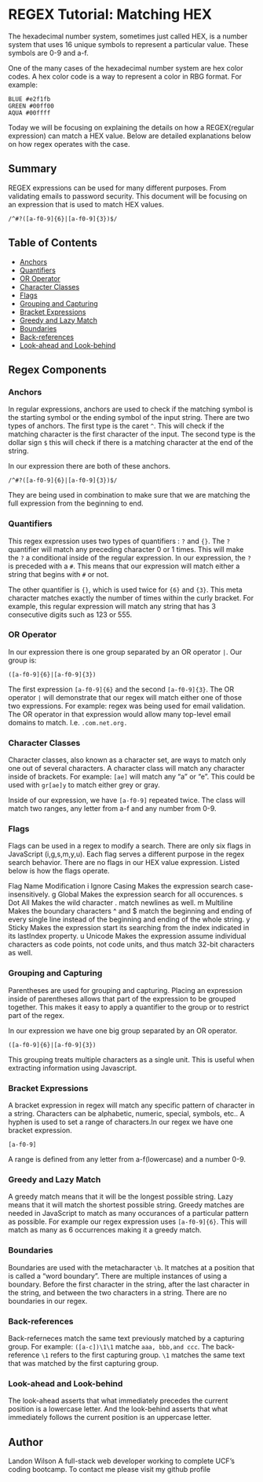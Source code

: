 # REGEX Tutorial: Matching HEX
The hexadecimal number system, sometimes just called HEX, is a number system that uses 16 unique symbols to represent a particular value. These symbols are 0-9 and a-f.
 
One of the many cases of the hexadecimal number system are hex color codes. A hex color code is a way to represent a color in RBG format. For example: 

```
BLUE #e2f1fb
GREEN #00ff00
AQUA #00ffff
```
 
Today we will be focusing on explaining the details on how a REGEX(regular expression) can match a HEX value. Below are detailed explanations below on how regex operates with the case.
 
## Summary
 
REGEX expressions can be used for many different purposes. From validating emails to password security. This document will be focusing on an expression that is used to match HEX values.
 
```/^#?([a-f0-9]{6}|[a-f0-9]{3})$/```
 
## Table of Contents
 
- [Anchors](#anchors)
- [Quantifiers](#quantifiers)
- [OR Operator](#or-operator)
- [Character Classes](#character-classes)
- [Flags](#flags)
- [Grouping and Capturing](#grouping-and-capturing)
- [Bracket Expressions](#bracket-expressions)
- [Greedy and Lazy Match](#greedy-and-lazy-match)
- [Boundaries](#boundaries)
- [Back-references](#back-references)
- [Look-ahead and Look-behind](#look-ahead-and-look-behind)
 
## Regex Components
 
### Anchors
 
In regular expressions, anchors are used to check if the matching symbol is the starting symbol or the ending symbol of the input string. There are two types of anchors. The first type is the caret ```^```. This will check if the matching character is the first character of the input. The second type is the dollar sign ```$``` this will check if there is a matching character at the end of the string.
 
In our expression there are both of these anchors.
 
```/^#?([a-f0-9]{6}|[a-f0-9]{3})$/```
 
They are being used in combination to make sure that we are matching the full expression from the beginning to end. 
 
### Quantifiers
 
This regex expression uses two types of quantifiers : ```?``` and ```{}```.
The ```?``` quantifier will match any preceding character 0 or 1 times. This will make the ```?``` a conditional inside of the regular expression. In our expression, the ```?``` is preceded with a ```#```. This means that our expression will match either a string that begins with ```#``` or not.
 
The other quantifier is ```{}```, which is used twice for ```{6}``` and ```{3}```. This meta character matches exactly the number of times within the curly bracket. For example, this regular expression will match any string that has 3 consecutive digits such as 123 or 555.
 
### OR Operator
 
In our expression there is one group separated by an OR operator ```|```. Our group is: 
 
```([a-f0-9]{6}|[a-f0-9]{3})```
 
The first expression ```[a-f0-9]{6}``` and the second ```[a-f0-9]{3}```. The OR operator ```|``` will demonstrate that our regex will match either one of those two expressions. For example: regex was being used for email validation. The OR operator in that expression would allow many top-level email domains to match. I.e. ```.com.net.org.```
 
### Character Classes
 
Character classes, also known as a character set, are ways to match only one out of several characters. A character class will match any character inside of brackets. For example: ```[ae]``` will match any “a” or “e”. This could be used with ```gr[ae]y``` to match either grey or gray. 
 
Inside of our expression, we have ```[a-f0-9]``` repeated twice. The class will match two ranges, any letter from a-f and any number from 0-9. 
 
### Flags
 
Flags can be used in a regex to modify a search. There are only six flags in JavaScript (i,g,s,m,y,u). Each flag serves a different purpose in the regex search behavior. There are no flags in our HEX value expression.
Listed below is how the flags operate. 
 
Flag
Name
Modification
i
Ignore Casing
Makes the expression search case-insensitively.
g
Global
Makes the expression search for all occurences.
s
Dot All
Makes the wild character . match newlines as well.
m
Multiline
Makes the boundary characters ^ and $ match the beginning and ending of every single line instead of the beginning and ending of the whole string.
y
Sticky
Makes the expression start its searching from the index indicated in its lastIndex property.
u
Unicode
Makes the expression assume individual characters as code points, not code units, and thus match 32-bit characters as well.

 
 
 
### Grouping and Capturing
 
Parentheses are used for grouping and capturing. Placing an expression inside of parentheses allows that part of the expression to be grouped together. This makes it easy to apply a quantifier to the group or to restrict part of the regex.
 
In our expression we have one big group separated by an OR operator. 
 
```([a-f0-9]{6}|[a-f0-9]{3})```
 
 
This grouping treats multiple characters as a single unit. This is useful when extracting information using Javascript. 
 
### Bracket Expressions
 
A bracket expression in regex will match any specific pattern of character in a string. Characters can be alphabetic, numeric, special, symbols, etc.. A hyphen is used to set a range of characters.In our regex we have one bracket expression. 
 
```[a-f0-9]```
 
A range is defined from any letter from a-f(lowercase) and a number 0-9. 
 
### Greedy and Lazy Match
 
A greedy match means that it will be the longest possible string. Lazy means that it will match the shortest possible string. Greedy matches are needed in JavaScript to match as many occurances of a particular pattern as possible. For example our regex expression uses ```[a-f0-9]{6}```. This will match as many as 6 occurrences making it a greedy match.
 
### Boundaries
 
Boundaries are used with the metacharacter ```\b```. It matches at a position that is called a “word boundary”. There are multiple instances of using a boundary. Before the first character in the string, after the last character in the string, and between the two characters in a string. There are no boundaries in our regex.
 
### Back-references
 
Back-referneces match the same text previously matched by a capturing group. For example: ```([a-c])\1\1``` matche ```aaa, bbb,and ccc```. The back-reference ```\1``` refers to the first capturing group. ```\1``` matches the same text that was matched by the first capturing group. 
 
### Look-ahead and Look-behind
 
The look-ahead asserts that what immediately precedes the current position is a lowercase letter. And the look-behind asserts that what immediately follows the current position is an uppercase letter.
 
 
## Author
 
Landon Wilson
A full-stack web developer working to complete UCF’s coding bootcamp. To contact me please visit my github profile 
 
